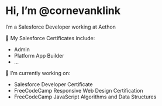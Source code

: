 

Hi, I’m @cornevanklink
======================
I’m a Salesforce Developer working at Aethon


📃 My Salesforce Certificates include:
-  Admin
- Platform App Builder
- ...


🌱 I’m currently working on:
- Salesforce Developer Certificate
- FreeCodeCamp Responsive Web Design Certification
- FreeCodeCamp JavaScript Algorithms and Data Structures

<!---
- 💞️ I’m looking to collaborate on ...
- 📫 How to reach me ...

cornevanklink/cornevanklink is a ✨ special ✨ repository because its `README.md` (this file) appears on your GitHub profile.
You can click the Preview link to take a look at your changes.
--->
